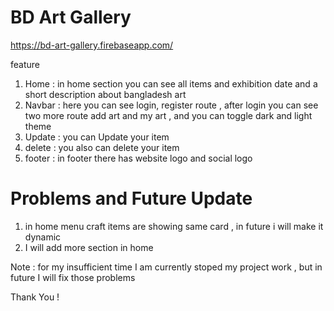 # BD Art Gallery

https://bd-art-gallery.firebaseapp.com/

feature

1. Home : in home section you can see all items and exhibition date and a short description about bangladesh art
2. Navbar : here you can see login, register route , after login you can see two more route add art and my art , and you can toggle dark and light theme
3. Update : you can Update your item
4. delete : you also can delete your item
5. footer : in footer there has website logo and social logo

# Problems and Future Update
1. in home menu craft items are showing same card , in future i will make it dynamic
2. I will add more section in home
 
Note : for my insufficient time I am currently stoped my project work , but in future I will fix those problems

Thank You !
